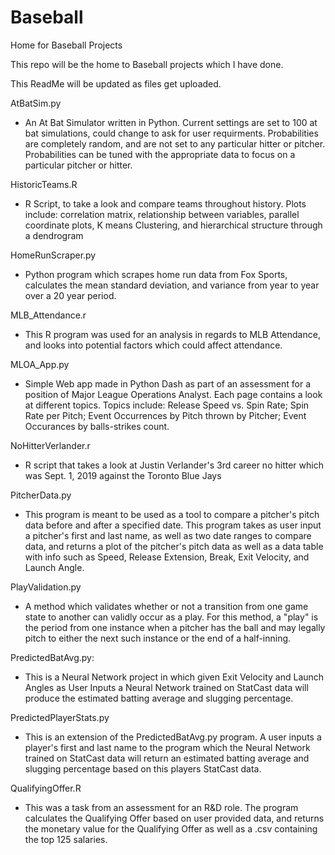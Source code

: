 # Baseball
Home for Baseball Projects

This repo will be the home to Baseball projects which I have done.

This ReadMe will be updated as files get uploaded.

AtBatSim.py
- An At Bat Simulator written in Python. Current settings are set to 100 at bat simulations, could change to ask for user requirments. Probabilities are completely random, and are not set to any particular hitter or pitcher. Probabilities can be tuned with the appropriate data to focus on a particular pitcher or hitter. 

HistoricTeams.R
- R Script, to take a look and compare teams throughout history. Plots include: correlation matrix, relationship between variables, parallel coordinate plots, K means Clustering, and hierarchical structure through a dendrogram

HomeRunScraper.py
- Python program which scrapes home run data from Fox Sports, calculates the mean standard deviation, and variance from year to year over a 20 year period. 

MLB_Attendance.r
- This R program was used for an analysis in regards to MLB Attendance, and looks into potential factors which could affect attendance. 

MLOA_App.py
- Simple Web app made in Python Dash as part of an assessment for a position of Major League Operations Analyst. Each page contains a look at different topics. Topics include: Release Speed vs. Spin Rate; Spin Rate per Pitch; Event Occurrences by Pitch thrown by Pitcher; Event Occurances by balls-strikes count.

NoHitterVerlander.r
- R script that takes a look at Justin Verlander's 3rd career no hitter which was Sept. 1, 2019 against the Toronto Blue Jays

PitcherData.py
- This program is meant to be used as a tool to compare a pitcher's pitch data before and after a specified date. This program takes as user input a pitcher's first and last name, as well as two date ranges to compare data, and returns a plot of the pitcher's pitch data as well as a data table with info such as Speed, Release Extension, Break, Exit Velocity, and Launch Angle. 

PlayValidation.py
- A method which validates whether or not a transition from one game state to another can validly occur as a play. For this method, a "play" is the period from one instance when a pitcher has the ball and may legally pitch to either the next such instance or the end of a half-inning. 

PredictedBatAvg.py: 
- This is a Neural Network project in which given Exit Velocity and Launch Angles as User Inputs a Neural Network trained on StatCast data will produce the estimated batting average and slugging percentage.

PredictedPlayerStats.py
- This is an extension of the PredictedBatAvg.py program. A user inputs a player's first and last name to the program which the Neural Network trained on StatCast data will return an estimated batting average and slugging percentage based on this players StatCast data.

QualifyingOffer.R
- This was a task from an assessment for an R&D role. The program calculates the Qualifying Offer based on  user provided data, and returns the monetary value for the Qualifying Offer as well as a .csv containing the top 125 salaries.
